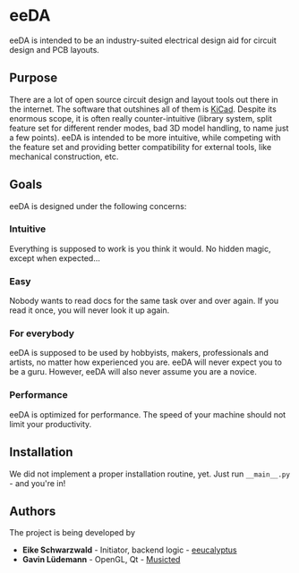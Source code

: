 # eeDA

eeDA is intended to be an industry-suited electrical design aid for circuit design and PCB layouts.

## Purpose

There are a lot of open source circuit design and layout tools out there in the internet. The software that outshines all of them is [KiCad](http://kicad-pcb.org/). Despite its enormous scope, it is often really counter-intuitive (library system, split feature set for different render modes, bad 3D model handling, to name just a few points). eeDA is intended to be more intuitive, while competing with the feature set and providing better compatibility for external tools, like mechanical construction, etc.

## Goals

eeDA is designed under the following concerns:
### Intuitive
Everything is supposed to work is you think it would. No hidden magic, except when expected...
### Easy
Nobody wants to read docs for the same task over and over again. If you read it once, you will never look it up again.
### For everybody
eeDA is supposed to be used by hobbyists, makers, professionals and artists, no matter how experienced you are. eeDA will never expect you to be a guru. However, eeDA will also never assume you are a novice.
### Performance
eeDA is optimized for performance. The speed of your machine should not limit your productivity.

## Installation
We did not implement a proper installation routine, yet.
Just run `__main__.py` - and you're in!

## Authors
The project is being developed by
* **Eike Schwarzwald** - Initiator, backend logic - [eeucalyptus](https://github.com/eeucalyptus)
* **Gavin Lüdemann** - OpenGL, Qt - [Musicted](https://github.com/Musicted)